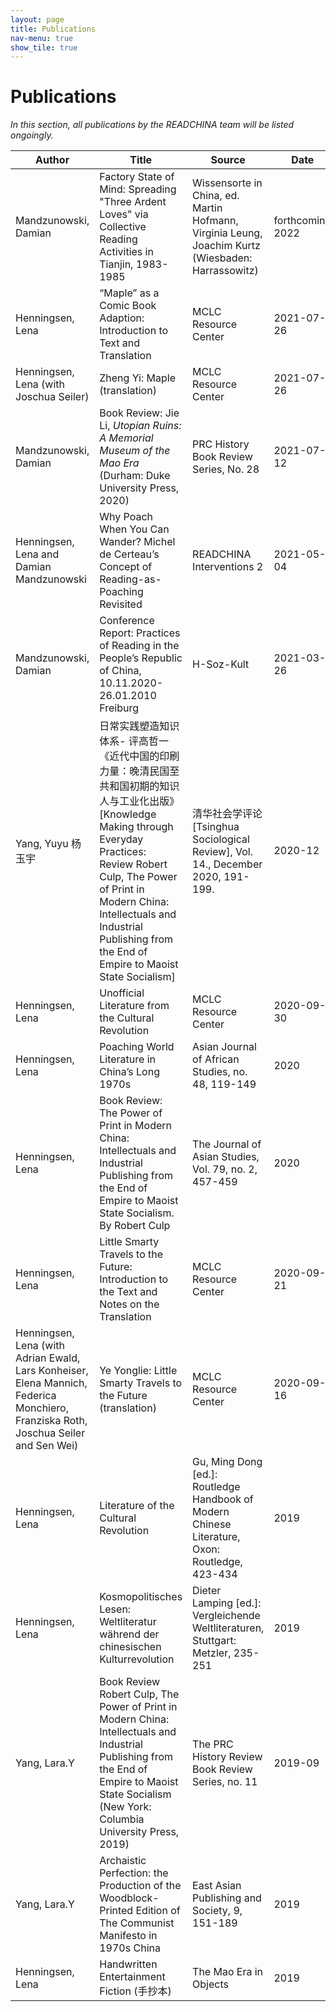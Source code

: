 ```yaml
---
layout: page
title: Publications
nav-menu: true
show_tile: true
---
```

# Publications
*In this section, all publications by the READCHINA team will be listed ongoingly.*

<!-- Please use a unified citation style  -->

<div class="table-wrapper">
	<table>
		<thead>
			<tr>
				<th>Author</th>
				<th>Title</th>
				<th>Source</th>
				<th>Date</th>
				<th>DOI / Link</th>
			</tr>
		</thead>
		<tbody>
		<tr>
			<td>Mandzunowski, Damian</td>
			<td>Factory State of Mind: Spreading "Three Ardent Loves" via Collective Reading Activities in Tianjin, 1983-1985</td>
			<td>Wissensorte in China, ed. Martin Hofmann, Virginia Leung, Joachim Kurtz (Wiesbaden: Harrassowitz)</td>
			<td>forthcoming 2022</td>
			<td></td>
		</tr>
		<tr>
			<tr>
				<td>Henningsen, Lena</td>
				<td>“Maple” as a Comic Book Adaption: Introduction to Text and Translation</td>
				<td>MCLC Resource Center</td>
				<td>2021-07-26</td>
				<td><a href="https://u.osu.edu/mclc/online-series/maple-intro/" target="_blank"
						rel="noopener noreferrer">LINK</a></td>
			</tr>
			<tr>
				<td>Henningsen, Lena (with Joschua Seiler)</td>
				<td>Zheng Yi: Maple (translation)</td>
				<td>MCLC Resource Center</td>
				<td>2021-07-26</td>
				<td><a href="https://u.osu.edu/mclc/online-series/maple/" target="_blank"
						rel="noopener noreferrer">LINK</a></td>
			</tr>
			<tr>
				<td>Mandzunowski, Damian</td>
				<td>Book Review: Jie Li, <i>Utopian Ruins: A Memorial Museum of the Mao Era</i> (Durham: Duke University
					Press, 2020)</td>
				<td>PRC History Book Review Series, No. 28</td>
				<td>2021-07-12</td>
				<td><a href="http://prchistory.org/wp-content/uploads/2021/07/Jie_Li_review.pdf" target="_blank"
						rel="noopener noreferrer">LINK</a></td>
			</tr>
			<tr>
				<td>Henningsen, Lena and Damian Mandzunowski</td>
				<td>Why Poach When You Can Wander? Michel de Certeau’s Concept of Reading-as-Poaching Revisited</td>
				<td>READCHINA Interventions 2</td>
				<td>2021-05-04</td>
				<td><a href="https://readchina.github.io/interventions/poaching.html" target="_blank"
						rel="noopener noreferrer">LINK</a></td>
			</tr>
			<tr>
				<td>Mandzunowski, Damian</td>
				<td>Conference Report: Practices of Reading in the People’s Republic of China, 10.11.2020-26.01.2010 Freiburg</td>
				<td>H-Soz-Kult</td>
				<td>2021-03-26</td>
				<td><a href="https://www.hsozkult.de/conferencereport/id/tagungsberichte-8901" target="_blank"
						rel="noopener noreferrer">LINK</a></td>
			</tr>
			<tr>
				<td>Yang, Yuyu 杨玉宇</td>
				<td>日常实践塑造知识体系- 评高哲一《近代中国的印刷力量：晚清民国至共和国初期的知识人与工业化出版》[Knowledge Making through Everyday Practices:
					Review Robert Culp, The Power of Print in Modern China: Intellectuals and Industrial Publishing from
					the End of Empire to Maoist State Socialism]</td>
				<td>清华社会学评论 [Tsinghua Sociological Review], Vol. 14., December 2020, 191-199.</td>
				<td>2020-12</td>
				<td><a href="https://mall.cnki.net/magazine/article/QHSP202002010.htm" target="_blank"
					rel="noopener noreferrer">LINK</a></td>
			</tr>
			<tr>
				<td>Henningsen, Lena</td>
				<td>Unofficial Literature from the Cultural Revolution</td>
				<td>MCLC Resource Center</td>
				<td>2020-09-30</td>
				<td><a href="https://u.osu.edu/mclc/log-in/" target="_blank" rel="noopener noreferrer">LINK</a></td>
			</tr>
			<tr>
				<td>Henningsen, Lena</td>
				<td>Poaching World Literature in China’s Long 1970s</td>
				<td>Asian Journal of African Studies, no. 48, 119-149</td>
				<td>2020</td>
				<td><a href="https://www.researchgate.net/publication/342521654_POACHING_WORLD_LITERATURE_IN_CHINA%27S_LONG_1970s_Asian_Journal_of_African_Studies"
						target="_blank" rel="noopener noreferrer">LINK</a></td>
			</tr>
			<tr>
				<td>Henningsen, Lena</td>
				<td>Book Review: The Power of Print in Modern China: Intellectuals and Industrial Publishing from the
					End of Empire to Maoist State Socialism. By Robert Culp</td>
				<td>The Journal of Asian Studies, Vol. 79, no. 2, 457-459</td>
				<td>2020</td>
				<td><a href="https://doi.org/10.1017/S002191182000008X" target="_blank"
						rel="noopener noreferrer">10.1017/S002191182000008X</a></td>
			</tr>
			<tr>
				<td>Henningsen, Lena</td>
				<td>Little Smarty Travels to the Future: Introduction to the Text and Notes on the Translation</td>
				<td>MCLC Resource Center</td>
				<td>2020-09-21</td>
				<td><a href="https://u.osu.edu/mclc/online-series/little-smarty-intro/" target="_blank"
						rel="noopener noreferrer">LINK</a></td>
			</tr>
			<tr>
				<td>Henningsen, Lena (with Adrian Ewald, Lars Konheiser, Elena Mannich, Federica Monchiero, Franziska
					Roth, Joschua Seiler and Sen Wei)</td>
				<td>Ye Yonglie: Little Smarty Travels to the Future (translation)</td>
				<td>MCLC Resource Center</td>
				<td>2020-09-16</td>
				<td><a href="https://u.osu.edu/mclc/online-series/little-smarty-travels-to-the-future/" target="_blank"
						rel="noopener noreferrer">LINK</a></td>
			</tr>
			<tr>
				<td>Henningsen, Lena</td>
				<td>Literature of the Cultural Revolution</td>
				<td>Gu, Ming Dong [ed.]: Routledge Handbook of Modern Chinese Literature, Oxon: Routledge, 423-434</td>
				<td>2019</td>
				<td><a href="https://www.routledgehandbooks.com/doi/10.4324/9781315626994-34" target="_blank"
						rel="noopener noreferrer">10.4324/9781315626994-34</a></td>
			</tr>
			<tr>
				<td>Henningsen, Lena</td>
				<td>Kosmopolitisches Lesen: Weltliteratur während der chinesischen Kulturrevolution</td>
				<td>Dieter Lamping [ed.]: Vergleichende Weltliteraturen, Stuttgart: Metzler, 235-251</td>
				<td>2019</td>
				<td><a href="https://doi.org/10.1007/978-3-476-04925-4_16" target="_blank"
						rel="noopener noreferrer">10.1007/978-3-476-04925-4_16</a></td>
			</tr>
			<tr>
				<td>Yang, Lara.Y</td>
				<td>Book Review Robert Culp, The Power of Print in Modern China: Intellectuals and Industrial Publishing
					from the End of Empire to Maoist State Socialism (New York: Columbia University Press, 2019)</td>
				<td>The PRC History Review Book Review Series, no. 11</td>
				<td>2019-09</td>
				<td><a href="https://doi.org/10.1163/22106286-12341334" target="_blank"
						rel="noopener noreferrer">10.1163/22106286-12341334</a></td>
			</tr>
			<tr>
				<td>Yang, Lara.Y</td>
				<td>Archaistic Perfection: the Production of the Woodblock-Printed Edition of The Communist Manifesto in
					1970s China</td>
				<td>East Asian Publishing and Society, 9, 151-189</td>
				<td>2019</td>
				<td><a href="http://prchistory.org/wp-content/uploads/2019/09/Culp_review.pdf" target="_blank"
						rel="noopener noreferrer">LINK</a></td>
			</tr>
			<tr>
				<td>Henningsen, Lena</td>
				<td>Handwritten Entertainment Fiction (手抄本)</td>
				<td>The Mao Era in Objects</td>
				<td>2019</td>
				<td><a href="https://maoeraobjects.ac.uk/object-biographies/handwritten-entertainment-fiction-手抄本/"
						target="_blank" rel="noopener noreferrer">LINK</a></td>
			</tr>
